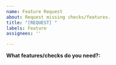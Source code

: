 ```yaml
---
name: Feature Request
about: Request missing checks/features.
title: "[REQUEST] "
labels: Feature
assignees: ''

---
```


**What features/checks do you need?:**
